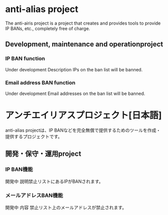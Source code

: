# anti-alias project
The anti-airis project is a project that creates and provides tools to provide IP BANs, etc., completely free of charge.

## Development, maintenance and operationproject

### IP BAN function

Under development
Description
IPs on the ban list will be banned.

### Email address BAN function

Under development
Email addresses on the ban list will be banned.

# アンチエイリアスプロジェクト[日本語]
anti-alias projectは、IP BANなどを完全無償で提供するためのツールを作成・提供するプロジェクトです。

## 開発・保守・運用project

### IP BAN機能
開発中 説明禁止リストにあるIPがBANされます。

### メールアドレスBAN機能
開発中 内容 禁止リスト上のメールアドレスが禁止されます。

